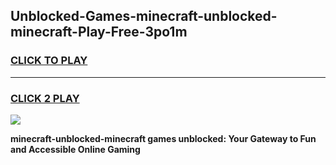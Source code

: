 
## Unblocked-Games-minecraft-unblocked-minecraft-Play-Free-3po1m
<h3>
<a href="https://premium76.site?title=minecraft-unblocked-minecraft&ref=18A1">CLICK TO PLAY</a></h3>
<hr>

<h3>
<a href="https://premium76.site?title=minecraft-unblocked-minecraft&ref=18A1">CLICK 2 PLAY</a>
  
</h3>

<a href="https://premium76.site?title=minecraft-unblocked-minecraft&ref=18A1"><img src="https://clearcache.store/games.png"></a>


**minecraft-unblocked-minecraft games unblocked: Your Gateway to Fun and Accessible Online Gaming**
